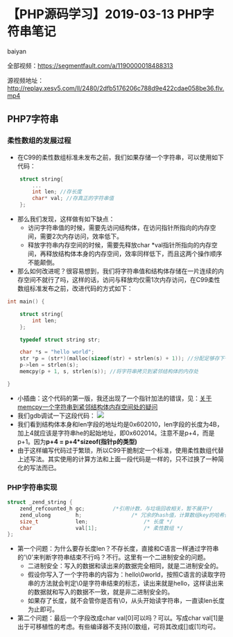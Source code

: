 # **【PHP源码学习】2019-03-13 PHP字符串笔记**
baiyan

全部视频：https://segmentfault.com/a/1190000018488313

源视频地址：http://replay.xesv5.com/ll/2480/2dfb5176206c788d9e422cdae058be36.flv.mp4

## PHP7字符串
### 柔性数组的发展过程
 - 在C99的柔性数组标准未发布之前，我们如果存储一个字符串，可以使用如下代码：
```c
    struct string{
		...
        int len; //存长度
        char* val; //存真正的字符串值
    };
```
 - 那么我们发现，这样做有如下缺点：
    - 访问字符串值的时候，需要先访问结构体，在访问指针所指向的内存空间，需要2次内存访问，效率低下。
    - 释放字符串内存空间的时候，需要先释放char \*val指针所指向的内存空间，再释放结构体本身的内存空间，效率同样低下，而且这两个操作顺序不能颠倒。
  - 那么如何改进呢？很容易想到，我们将字符串值和结构体存储在一片连续的内存空间不就行了吗，这样的话，访问与释放均仅需1次内存访问，在C99柔性数组标准发布之前，改进代码的方式如下：
```c
int main() {

    struct string{
        int len;
    };

    typedef struct string str;

    char *s = "hello world";
    str *p = (str*)(malloc(sizeof(str) + strlen(s) + 1)); //分配足够存下一个字符串的结构体
    p->len = strlen(s);
    memcpy(p + 1, s, strlen(s)); //将字符串拷贝到紧邻结构体的内存处

}
```
 - 小插曲：这个代码的第一版，我还出现了一个指针加法的错误，见：[关于memcpy一个字符串到紧邻结构体内存空间处的疑问](https://segmentfault.com/q/1010000018945285)
 - 我们gdb调试一下这段代码：
![](http://pq370w15r.bkt.clouddn.com/notebook/2019/4/22/1555921657057.png)
 - 我们看到结构体本身和len字段的地址均是0x602010，len字段的长度为4B，加上4就应该是字符串he的起始地址，即0x602014。注意不是p+4，而是p+1。因为**p+4 = p+4*sizeof(指针p的类型)**
 - 由于这样编写代码过于繁琐，所以C99干脆制定一个标准，使用柔性数组代替上述写法。其实使用的计算方法和上面一段代码是一样的，只不过换了一种简化的写法而已。
### PHP字符串实现
```c
struct _zend_string {
	zend_refcounted_h gc;         /*引用计数，与垃圾回收相关，暂不展开*/
	zend_ulong        h;                /* 冗余的hash值，计算数组key的哈希值时避免重复计算*/
	size_t            len;                  /* 长度 */
	char              val[1];               /* 柔性数组 */
};
```
 - 第一个问题：为什么要存长度len？不存长度，直接和C语言一样通过字符串的'\0'来判断字符串结束不行吗？不行。这里有一个二进制安全的问题。
    - 二进制安全：写入的数据和读出来的数据完全相同，就是二进制安全的。
    - 假设你写入了一个字符串的内容为：hello\0world，按照C语言的读取字符串的方法就会判定\0是字符串结束的标志，读出来就是hello，这样读出来的数据就和写入的数据不一致，就是非二进制安全的。
    - 如果存了长度，就不会管你是否有\0，从头开始读字符串，一直读len长度为止即可。
 - 第二个问题：最后一个字段改成char val\[0]可以吗？可以。写成char val\[1]是出于可移植性的考虑。有些编译器不支持\[0]数组，可将其改成\[]或\[1]均可。